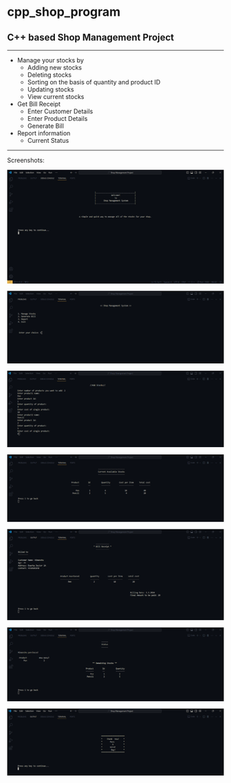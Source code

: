 # cpp_shop_program
## C++ based Shop Management Project ##
---------------
* Manage your stocks by
   * Adding new stocks
   * Deleting stocks
   * Sorting on the basis of quantity and product ID
   * Updating stocks
   * View current stocks
* Get Bill Receipt
   * Enter Customer Details
   * Enter Product Details
   * Generate Bill
* Report information
   * Current Status
---------------
Screenshots:

![](/images/shop1.png "Welcome Screen")

![](/images/shop2.png "Main Menu")

![](/images/shop3.png "Add Stocks")

![](/images/shop4.png "View Available Stocks")

![](/images/shop5.png "Bill Receipt")

![](/images/shop6.png "Current Status")

![](/images/shop7.png "End Screen")




